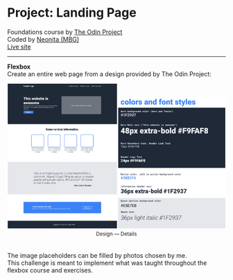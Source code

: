 # Project: Landing Page

Foundations course by [The Odin Project](https://www.theodinproject.com/)<br>
Coded by [Neonita (MBG)](https://github.com/neonita)<br>
[Live site](google.com)

<hr>

**Flexbox**<br>
Create an entire web page from a design provided by The Odin Project:

<div align="center">
<img src="./design/01.png" width="50%">
<img src="./design/02.png" width="49%">
<small>Design — Details</small>
</div>
<br>

<br>
The image placeholders can be filled by photos chosen by me.<br>
This challenge is meant to implement what was taught throughout the flexbox course and exercises.
